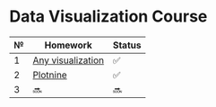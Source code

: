 # Data Visualization Course

№ | Homework | Status
--- | --- | ---
1 | [Any visualization](/Lab1/Lab1.ipynb) | :white_check_mark:
2 | [Plotnine](/Lab2/Lab2.ipynb) | :white_check_mark:
3 | :soon: | :soon:
